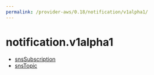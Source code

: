 ```yaml
---
permalink: /provider-aws/0.18/notification/v1alpha1/
---
```


# notification.v1alpha1



* [snsSubscription](snsSubscription.md)
* [snsTopic](snsTopic.md)